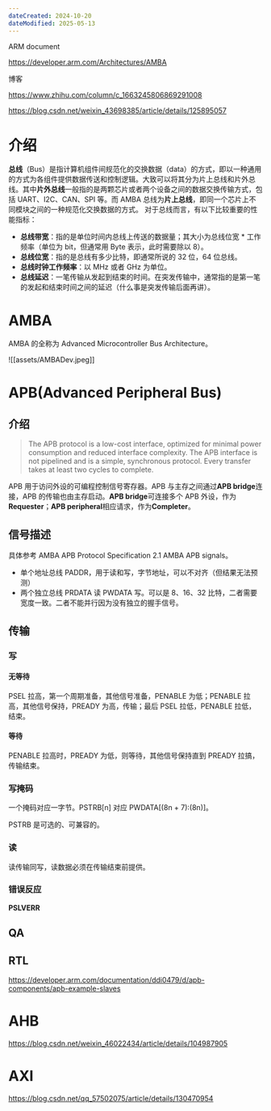 ```yaml
---
dateCreated: 2024-10-20
dateModified: 2025-05-13
---
```


ARM document

https://developer.arm.com/Architectures/AMBA

博客

https://www.zhihu.com/column/c_1663245806869291008

https://blog.csdn.net/weixin_43698385/article/details/125895057

# 介绍
**总线**（Bus）是指计算机组件间规范化的交换数据（data）的方式，即以一种通用的方式为各组件提供数据传送和控制逻辑。大致可以将其分为片上总线和片外总线。其中**片外总线**一般指的是两颗芯片或者两个设备之间的数据交换传输方式，包括 UART、I2C、CAN、SPI 等。而 AMBA 总线为**片上总线**，即同一个芯片上不同模块之间的一种规范化交换数据的方式。
对于总线而言，有以下比较重要的性能指标：
- **总线带宽**：指的是单位时间内总线上传送的数据量；其大小为总线位宽 * 工作频率（单位为 bit，但通常用 Byte 表示，此时需要除以 8）。
- **总线位宽**：指的是总线有多少比特，即通常所说的 32 位，64 位总线。
- **总线时钟工作频率**：以 MHz 或者 GHz 为单位。
- **总线延迟**：一笔传输从发起到结束的时间。在突发传输中，通常指的是第一笔的发起和结束时间之间的延迟（什么事是突发传输后面再讲）。

# AMBA

AMBA 的全称为 Advanced Microcontroller Bus Architecture。

![[assets/AMBADev.jpeg]]

# APB(Advanced Peripheral Bus)
## 介绍

> The APB protocol is a low-cost interface, optimized for minimal power consumption and reduced interface complexity. The APB interface is not pipelined and is a simple, synchronous protocol. Every transfer takes at least two cycles to complete.

APB 用于访问外设的可编程控制信号寄存器。APB 与主存之间通过**APB bridge**连接，APB 的传输也由主存启动。**APB bridge**可连接多个 APB 外设，作为 **Requester**；**APB peripheral**相应请求，作为**Completer**。

## 信号描述

具体参考 AMBA APB Protocol Specification 2.1 AMBA APB signals。

- 单个地址总线 PADDR，用于读和写，字节地址，可以不对齐（但结果无法预测）
- 两个独立总线 PRDATA 读 PWDATA 写。可以是 8、16、32 比特，二者需要宽度一致。二者不能并行因为没有独立的握手信号。

## 传输
### 写
#### 无等待

PSEL 拉高，第一个周期准备，其他信号准备，PENABLE 为低；PENABLE 拉高，其他信号保持，PREADY 为高，传输；最后 PSEL 拉低，PENABLE 拉低，结束。

#### 等待

PENABLE 拉高时，PREADY 为低，则等待，其他信号保持直到 PREADY 拉搞，传输结束。

### 写掩码

一个掩码对应一字节。PSTRB[n] 对应 PWDATA[(8n + 7):(8n)]。

PSTRB 是可选的、可兼容的。

### 读

读传输同写，读数据必须在传输结束前提供。

### 错误反应

**PSLVERR**

## QA

## RTL

https://developer.arm.com/documentation/ddi0479/d/apb-components/apb-example-slaves

# AHB

https://blog.csdn.net/weixin_46022434/article/details/104987905

# AXI

https://blog.csdn.net/qq_57502075/article/details/130470954
